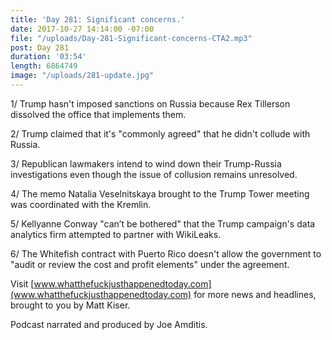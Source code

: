 ```yaml
---
title: 'Day 281: Significant concerns.'
date: 2017-10-27 14:14:00 -07:00
file: "/uploads/Day-281-Significant-concerns-CTA2.mp3"
post: Day 281
duration: '03:54'
length: 6864749
image: "/uploads/281-update.jpg"
---
```


1/ Trump hasn't imposed sanctions on Russia because Rex Tillerson dissolved the office that implements them.

2/ Trump claimed that it's "commonly agreed" that he didn't collude with Russia.

3/ Republican lawmakers intend to wind down their Trump-Russia investigations even though the issue of collusion remains unresolved.

4/ The memo Natalia Veselnitskaya brought to the Trump Tower meeting was coordinated with the Kremlin.

5/ Kellyanne Conway "can’t be bothered" that the Trump campaign's data analytics firm attempted to partner with WikiLeaks.

6/ The Whitefish contract with Puerto Rico doesn't allow the government to "audit or review the cost and profit elements" under the agreement.

Visit [www.whatthefuckjusthappenedtoday.com](www.whatthefuckjusthappenedtoday.com) for more news and headlines, brought to you by Matt Kiser.

Podcast narrated and produced by Joe Amditis.
